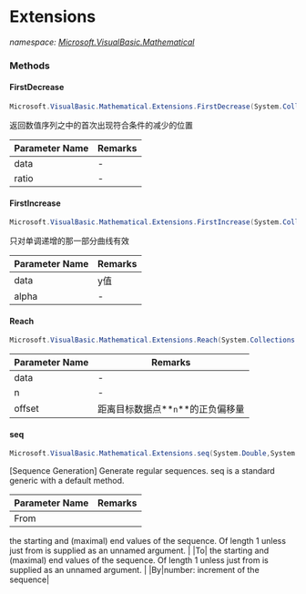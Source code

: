 ﻿# Extensions
_namespace: [Microsoft.VisualBasic.Mathematical](./index.md)_





### Methods

#### FirstDecrease
```csharp
Microsoft.VisualBasic.Mathematical.Extensions.FirstDecrease(System.Collections.Generic.IEnumerable{System.Double},System.Double)
```
返回数值序列之中的首次出现符合条件的减少的位置

|Parameter Name|Remarks|
|--------------|-------|
|data|-|
|ratio|-|


#### FirstIncrease
```csharp
Microsoft.VisualBasic.Mathematical.Extensions.FirstIncrease(System.Collections.Generic.IEnumerable{System.Double},System.Double,System.Double)
```
只对单调递增的那一部分曲线有效

|Parameter Name|Remarks|
|--------------|-------|
|data|y值|
|alpha|-|


#### Reach
```csharp
Microsoft.VisualBasic.Mathematical.Extensions.Reach(System.Collections.Generic.IEnumerable{System.Double},System.Double,System.Double)
```


|Parameter Name|Remarks|
|--------------|-------|
|data|-|
|n|-|
|offset|距离目标数据点**`n`**的正负偏移量|


#### seq
```csharp
Microsoft.VisualBasic.Mathematical.Extensions.seq(System.Double,System.Double,System.Double)
```
[Sequence Generation] Generate regular sequences. seq is a standard generic with a default method.

|Parameter Name|Remarks|
|--------------|-------|
|From|
 the starting and (maximal) end values of the sequence. Of length 1 unless just from is supplied as an unnamed argument.
 |
|To|
 the starting and (maximal) end values of the sequence. Of length 1 unless just from is supplied as an unnamed argument.
 |
|By|number: increment of the sequence|



